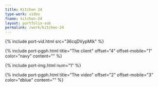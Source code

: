 ```yaml
---
title: Kitchen 24
type-work: video
fname: kitchen-24
layout: portfolio-sub
permalink: /work/kitchen-24
---
```


{% include port-vid.html src="36cqDVypMIk" %}

{% include port-pgph.html title="The client" offset="4" offset-mobile="1" color="navy" content="" %}

{% include port-img.html num="1" %}

{% include port-pgph.html title="The video" offset="2" offset-mobile="3" color="dblue" content="" %}
